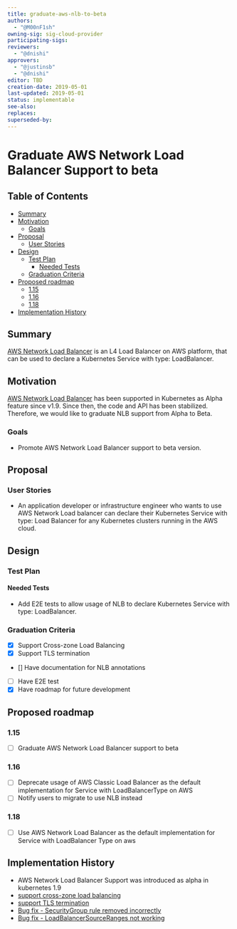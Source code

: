 ```yaml
---
title: graduate-aws-nlb-to-beta
authors:
  - "@M00nF1sh"
owning-sig: sig-cloud-provider
participating-sigs:
reviewers:
  - "@dnishi"
approvers:
  - "@justinsb"
  - "@dnishi"
editor: TBD
creation-date: 2019-05-01
last-updated: 2019-05-01
status: implementable
see-also:
replaces:
superseded-by:
---
```


# Graduate AWS Network Load Balancer Support to beta

## Table of Contents

<!-- toc -->
- [Summary](#summary)
- [Motivation](#motivation)
  - [Goals](#goals)
- [Proposal](#proposal)
  - [User Stories](#user-stories)
- [Design](#design)
  - [Test Plan](#test-plan)
    - [Needed Tests](#needed-tests)
  - [Graduation Criteria](#graduation-criteria)
- [Proposed roadmap](#proposed-roadmap)
  - [1.15](#115)
  - [1.16](#116)
  - [1.18](#118)
- [Implementation History](#implementation-history)
<!-- /toc -->

## Summary

[AWS Network Load Balancer](https://docs.aws.amazon.com/elasticloadbalancing/latest/network/introduction.html) is an L4 Load Balancer on AWS platform, that can be used to declare a Kubernetes Service with type: LoadBalancer.

## Motivation

[AWS Network Load Balancer](https://aws.amazon.com/blogs/opensource/network-load-balancer-support-in-kubernetes-1-9/) has been supported in Kubernetes as Alpha feature since v1.9. Since then, the code and API has been stabilized. Therefore, we would like to graduate NLB support from Alpha to Beta.

### Goals

* Promote AWS Network Load Balancer support to beta version.

## Proposal

### User Stories
* An application developer or infrastructure engineer who wants to use AWS Network Load balancer can declare their Kubernetes Service with type: Load Balancer for any Kubernetes clusters running in the AWS cloud.

## Design

### Test Plan

#### Needed Tests

- Add E2E tests to allow usage of NLB to declare Kubernetes Service with type: LoadBalancer.

### Graduation Criteria
- [x] Support Cross-zone Load Balancing
- [x] Support TLS termination
- [] Have documentation for NLB annotations
- [ ] Have E2E test
- [x] Have roadmap for future development

## Proposed roadmap
### 1.15
* [ ] Graduate AWS Network Load Balancer support to beta
### 1.16
* [ ] Deprecate usage of AWS Classic Load Balancer as the default implementation for Service with LoadBalancerType on AWS
* [ ] Notify users to migrate to use NLB instead
### 1.18
* [ ] Use AWS Network Load Balancer as the default implementation for Service with LoadBalancer Type on aws

## Implementation History

- AWS Network Load Balancer Support was introduced as alpha in kubernetes 1.9
- [support cross-zone load balancing](https://github.com/kubernetes/kubernetes/pull/61064)
- [support TLS termination](https://github.com/kubernetes/kubernetes/pull/74910)
- [Bug fix - SecurityGroup rule removed incorrectly](https://github.com/kubernetes/kubernetes/pull/68422)
- [Bug fix - LoadBalancerSourceRanges not working](https://github.com/kubernetes/kubernetes/pull/74692)
